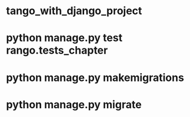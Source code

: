 # tango_with_django_project

# python manage.py test rango.tests_chapter
# python manage.py makemigrations
# python manage.py migrate